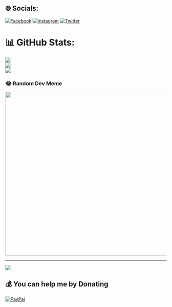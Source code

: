 
## 🌐 Socials:
[![Facebook](https://img.shields.io/badge/Facebook-%231877F2.svg?logo=Facebook&logoColor=white)](https://facebook.com/muhali02) [![Instagram](https://img.shields.io/badge/Instagram-%23E4405F.svg?logo=Instagram&logoColor=white)](https://instagram.com/muh_ali16) [![Twitter](https://img.shields.io/badge/Twitter-%231DA1F2.svg?logo=Twitter&logoColor=white)](https://twitter.com/muh_ali16) 

# 📊 GitHub Stats:
![](https://github-readme-stats.vercel.app/api?username=muhali16&theme=dracula&hide_border=false&include_all_commits=false&count_private=false)<br/>
![](https://github-readme-streak-stats.herokuapp.com/?user=muhali16&theme=dracula&hide_border=false)<br/>
![](https://github-readme-stats.vercel.app/api/top-langs/?username=muhali16&theme=dracula&hide_border=false&include_all_commits=false&count_private=false&layout=compact)

### 😂 Random Dev Meme
<img src="https://random-memer.herokuapp.com/" width="512px"/>

---
[![](https://visitcount.itsvg.in/api?id=muhali16&icon=4&color=0)](https://visitcount.itsvg.in)

  ## 💰 You can help me by Donating
  [![PayPal](https://img.shields.io/badge/PayPal-00457C?style=for-the-badge&logo=paypal&logoColor=white)](https://paypal.me/muhali16) 

  <!-- Proudly created with GPRM ( https://gprm.itsvg.in ) -->
  
